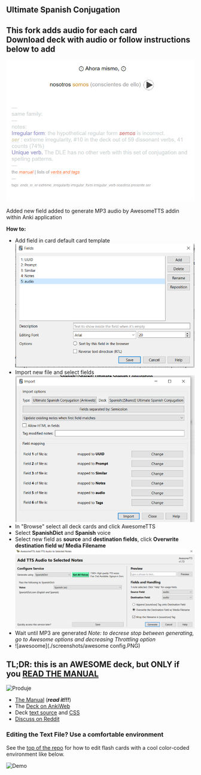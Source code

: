 ## Ultimate Spanish Conjugation
## This fork adds audio for each card <br>Download deck with audio or follow instructions below to add 


![Audio](./screenshots/card_wth_audio.PNG)

Added new field added to generate MP3 audio by AwesomeTTS addin within Anki application

<b>How to:</b>
* Add field in card default card template
![Fields](./screenshots/fields.PNG)
* Import new file and select fields
![Importt](./screenshots/import.PNG)
* In "Browse" select all deck cards and click AwesomeTTS
* Select <b>SpanishDict</b> and <b>Spanish</b> voice
* Select new field as <b>source</b> and <b>destination fields</b>, click <b>Overwrite destination field w/ Media Filename</b>
![awesoome](./screenshots/awesome.PNG)
* Wait until MP3 are generated
<i>Note: to decrese stop between generating, go to Awesome options and decreasing Throttling option</i>
* ![awesoome](./screenshots/awesome config.PNG)

## TL;DR: this is an AWESOME deck, but ONLY if you [READ THE MANUAL](http://www.asiteaboutnothing.net/w_ultimate_spanish_conjugation.html)

![Produje](https://github.com/boolbag/Anki-Goodies/blob/master/Decks/Spanish/screenshots/w_sp-produje-300-2.jpg)

- [The Manual](http://www.asiteaboutnothing.net/w_ultimate_spanish_conjugation.html) (**_read it!!!_**)
- The [Deck on AnkiWeb](https://ankiweb.net/shared/info/638411848)
- Deck [text source](https://github.com/boolbag/Anki-Goodies/blob/master/Decks/Spanish/source/Ultimate%20Spanish%20Conjugation%20%7B%7BCloze%7D%7D.4anki) and [CSS](https://github.com/boolbag/Anki-Goodies/blob/master/Decks/Spanish/source/styling.css)
- [Discuss on Reddit](https://www.reddit.com/r/Anki/)

### Editing the Text File? Use a comfortable environment

See the [top of the repo](https://github.com/boolbag/Anki-Goodies) for how to edit flash cards with a cool color-coded environment like below.

![Demo](https://github.com/boolbag/Anki-Goodies/blob/master/Creating%20Notes%20in%20Text%20Editor/Syntax%20Coloring%20Scheme%20for%20EditPad%20Pro/demo/screen-clip.jpg)

